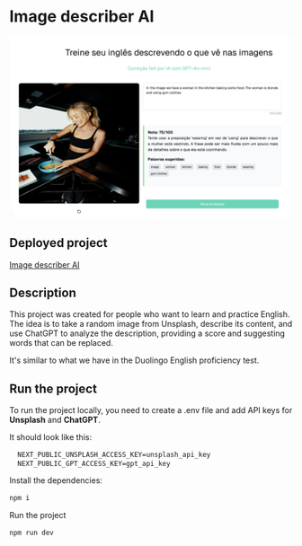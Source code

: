 # Image describer AI

<img src="./src/assets//bg-screenshot.png" />

## Deployed project

[Image describer AI](https://image-describer-ai.vercel.app/)

## Description

This project was created for people who want to learn and practice English.  
The idea is to take a random image from Unsplash, describe its content, and use ChatGPT to analyze the description, providing a score and suggesting words that can be replaced.

It's similar to what we have in the Duolingo English proficiency test.

## Run the project

To run the project locally, you need to create a .env file and add API keys for **Unsplash** and **ChatGPT**.

It should look like this:

```env
  NEXT_PUBLIC_UNSPLASH_ACCESS_KEY=unsplash_api_key
  NEXT_PUBLIC_GPT_ACCESS_KEY=gpt_api_key
```

Install the dependencies:

```bash
npm i
```

Run the project

```bash
npm run dev
```
